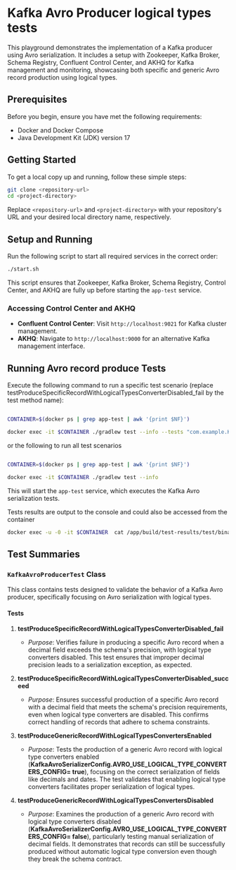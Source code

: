 
# Kafka Avro Producer logical types tests

This playground demonstrates the implementation of a Kafka producer using Avro serialization. It includes a  setup with Zookeeper, Kafka Broker, Schema Registry, Confluent Control Center, and AKHQ for Kafka management and monitoring, showcasing both specific and generic Avro record production using logical types.


## Prerequisites

Before you begin, ensure you have met the following requirements:
- Docker and Docker Compose
- Java Development Kit (JDK) version 17

## Getting Started

To get a local copy up and running, follow these simple steps:

```bash
git clone <repository-url>
cd <project-directory>
```

Replace `<repository-url>` and `<project-directory>` with your repository's URL and your desired local directory name, respectively.



## Setup and Running



Run the following script to start all required services in the correct order:

```bash
./start.sh
```

This script ensures that Zookeeper, Kafka Broker, Schema Registry, Control Center, and AKHQ are fully up before starting the `app-test` service.

### Accessing Control Center and AKHQ

- **Confluent Control Center**: Visit `http://localhost:9021` for Kafka cluster management.
- **AKHQ**: Navigate to `http://localhost:9000` for an alternative Kafka management interface.

## Running Avro record produce Tests

Execute the following command to run a specific test scenario (replace testProduceSpecificRecordWithLogicalTypesConverterDisabled_fail by the test method name):

```bash

CONTAINER=$(docker ps | grep app-test | awk '{print $NF}')

docker exec -it $CONTAINER ./gradlew test --info --tests "com.example.KafkaAvroProducerTest.testProduceSpecificRecordWithLogicalTypesConverterDisabled_fail"

```
or the following to run all test scenarios
```bash

CONTAINER=$(docker ps | grep app-test | awk '{print $NF}')

docker exec -it $CONTAINER ./gradlew test --info 

```
This will start the `app-test` service, which executes the Kafka Avro serialization tests.

Tests results are output to the console and could also be accessed from the container

```bash
docker exec -u -0 -it $CONTAINER  cat /app/build/test-results/test/binary/output.bin

```

## Test Summaries

### `KafkaAvroProducerTest` Class

This class contains tests designed to validate the behavior of a Kafka Avro producer, specifically focusing on Avro serialization with logical types.

#### Tests

1. **testProduceSpecificRecordWithLogicalTypesConverterDisabled_fail**
    - *Purpose*: Verifies failure in producing a specific Avro record when a decimal field exceeds the schema's precision, with logical type converters disabled. This test ensures that improper decimal precision leads to a serialization exception, as expected.

2. **testProduceSpecificRecordWithLogicalTypesConverterDisabled_succeed**
    - *Purpose*: Ensures successful production of a specific Avro record with a decimal field that meets the schema's precision requirements, even when logical type converters are disabled. This confirms correct handling of records that adhere to schema constraints.

3. **testProduceGenericRecordWithLogicalTypesConvertersEnabled**
    - *Purpose*: Tests the production of a generic Avro record with logical type converters enabled (**KafkaAvroSerializerConfig.AVRO_USE_LOGICAL_TYPE_CONVERTERS_CONFIG= true**), focusing on the correct serialization of fields like decimals and dates. The test validates that enabling logical type converters facilitates proper serialization of logical types.

4. **testProduceGenericRecordWithLogicalTypesConvertersDisabled**
    - *Purpose*: Examines the production of a generic Avro record with logical type converters disabled (**KafkaAvroSerializerConfig.AVRO_USE_LOGICAL_TYPE_CONVERTERS_CONFIG= false**), particularly testing manual serialization of decimal fields. It demonstrates that records can still be successfully produced without automatic logical type conversion even though they break the schema contract.

